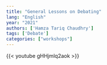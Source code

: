 ```yaml
---
title: "General Lessons on Debating"
lang: "English"
year: "2021"
authors: ['Hamza Tariq Chaudhry']
tags: ['Debate']
categories: ["workshops"]
---
```


{{< youtube gHHjmlq2aok >}}
